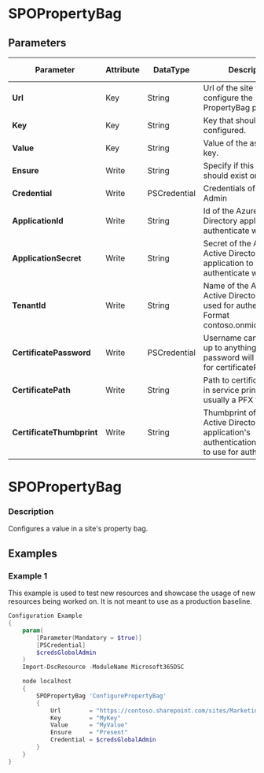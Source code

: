 ﻿# SPOPropertyBag

## Parameters

| Parameter | Attribute | DataType | Description | Allowed Values |
| --- | --- | --- | --- | --- |
| **Url** | Key | String | Url of the site where to configure the PropertyBag property. ||
| **Key** | Key | String | Key that should be configured. ||
| **Value** | Key | String | Value of the assigned key. ||
| **Ensure** | Write | String | Specify if this policy should exist or not. |Present, Absent|
| **Credential** | Write | PSCredential | Credentials of the Global Admin ||
| **ApplicationId** | Write | String | Id of the Azure Active Directory application to authenticate with. ||
| **ApplicationSecret** | Write | String | Secret of the Azure Active Directory application to authenticate with. ||
| **TenantId** | Write | String | Name of the Azure Active Directory tenant used for authentication. Format contoso.onmicrosoft.com ||
| **CertificatePassword** | Write | PSCredential | Username can be made up to anything but password will be used for certificatePassword ||
| **CertificatePath** | Write | String | Path to certificate used in service principal usually a PFX file. ||
| **CertificateThumbprint** | Write | String | Thumbprint of the Azure Active Directory application's authentication certificate to use for authentication. ||

# SPOPropertyBag

### Description

Configures a value in a site's property bag.

## Examples

### Example 1

This example is used to test new resources and showcase the usage of new resources being worked on.
It is not meant to use as a production baseline.

```powershell
Configuration Example
{
    param(
        [Parameter(Mandatory = $true)]
        [PSCredential]
        $credsGlobalAdmin
    )
    Import-DscResource -ModuleName Microsoft365DSC

    node localhost
    {
        SPOPropertyBag 'ConfigurePropertyBag'
        {
            Url        = "https://contoso.sharepoint.com/sites/Marketing"
            Key        = "MyKey"
            Value      = "MyValue"
            Ensure     = "Present"
            Credential = $credsGlobalAdmin
        }
    }
}
```

